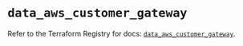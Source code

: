 # `data_aws_customer_gateway`

Refer to the Terraform Registry for docs: [`data_aws_customer_gateway`](https://registry.terraform.io/providers/hashicorp/aws/6.6.0/docs/data-sources/customer_gateway).
